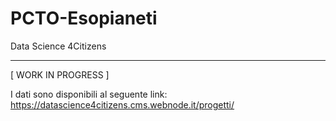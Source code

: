 # PCTO-Esopianeti
Data Science 4Citizens
_________________________________________________________________________________________________________________________________________________________________
[  WORK IN PROGRESS ]

I dati sono disponibili al seguente link: https://datascience4citizens.cms.webnode.it/progetti/
